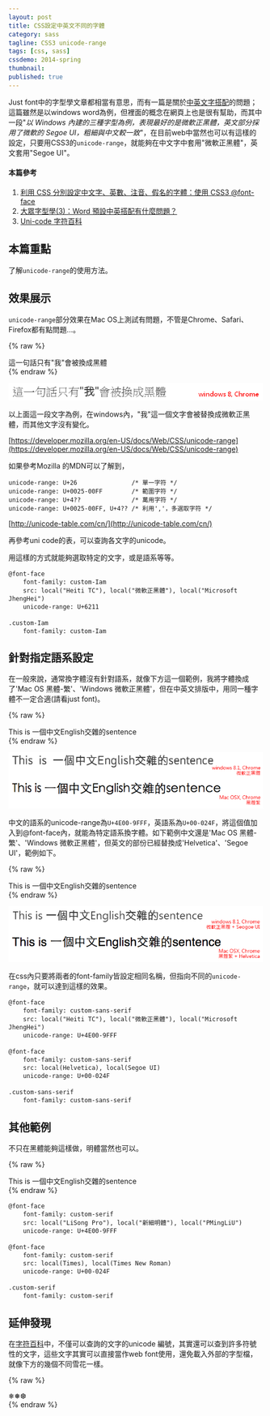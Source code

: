 ```yaml
---
layout: post
title: CSS設定中英文不同的字體
category: sass
tagline: CSS3 unicode-range
tags: [css, sass]
cssdemo: 2014-spring
thumbnail:
published: true
---
```




Just font中的字型學文章都相當有意思，而有一篇是關於[中英文字搭配](http://blog.justfont.com/2013/12/popular-typography)的問題；這篇雖然是以windows word為例，但裡面的概念在網頁上也是很有幫助，而其中一段"*以 Windows 內建的三種字型為例，表現最好的是微軟正黑體，英文部分採用了微軟的 Segoe UI，粗細與中文較一致*"，在目前web中當然也可以有這樣的設定，只要用CSS3的`unicode-range`，就能夠在中文字中套用"微軟正黑體"，英文套用"Segoe UI"。

<!-- more -->
#### 本篇參考

1. [利用 CSS 分別設定中文字、英數、注音、假名的字體：使用 CSS3 @font-face](http://blog.yorkxin.org/posts/2012/06/17/assign-fonts-for-specific-characters)
2. [大眾字型學(3)：Word 預設中英搭配有什麼問題？](http://blogorg.justfont.com/2013/12/popular-typography/)
3. [Uni-code 字符百科](http://unicode-table.com/cn/)

## 本篇重點

了解`unicode-range`的使用方法。

## 效果展示

`unicode-range`部分效果在Mac OS上測試有問題，不管是Chrome、Safari、Firefox都有點問題...。

{% raw %}
<div class="demo d0218">
	<div class="custom-Iam">
		這一句話只有"我"會被換成黑體
	</div>
</div>
{% endraw %}

![](/images/2014-02-23_180951.png)

以上面這一段文字為例，在windows內，"我"這一個文字會被替換成微軟正黑體，而其他文字沒有變化。

[https://developer.mozilla.org/en-US/docs/Web/CSS/unicode-range](https://developer.mozilla.org/en-US/docs/Web/CSS/unicode-range)

如果參考Mozilla 的MDN可以了解到，

	unicode-range: U+26               /* 單一字符 */
	unicode-range: U+0025-00FF        /* 範圍字符 */
	unicode-range: U+4??              /* 萬用字符 */
	unicode-range: U+0025-00FF, U+4?? /* 利用','，多選取字符 */

[http://unicode-table.com/cn/](http://unicode-table.com/cn/)

再參考uni code的表，可以查詢各文字的unicode。


用這樣的方式就能夠選取特定的文字，或是語系等等。

	@font-face
		font-family: custom-Iam
		src: local("Heiti TC"), local("微軟正黑體"), local("Microsoft JhengHei")
		unicode-range: U+6211

	.custom-Iam
		font-family: custom-Iam

## 針對指定語系設定

在一般來說，通常換字體沒有針對語系，就像下方這一個範例，我將字體換成了'Mac OS 黑體-繁'、'Windows 微軟正黑體'，但在中英文排版中，用同一種字體不一定合適(請看just font)。

{% raw %}
<div class="demo d0218">
	<div class="custom-Heiti">
		This is 一個中文English交雜的sentence
	</div>
</div>
{% endraw %}

![](/images/2014-02-23_182250.png)

中文的語系的unicode-range為`U+4E00-9FFF`，英語系為`U+00-024F`，將這個值加入到@font-face內，就能為特定語系換字體。如下範例中文還是'Mac OS 黑體-繁'、'Windows 微軟正黑體'，但英文的部份已經替換成'Helvetica'、'Segoe UI'，範例如下。

{% raw %}
<div class="demo d0218">
	<div class="custom-sans-serif">
		This is 一個中文English交雜的sentence
	</div>
</div>
{% endraw %}

![](/images/2014-02-23_182302.png)

在css內只要將兩者的font-family皆設定相同名稱，但指向不同的`unicode-range`，就可以達到這樣的效果。

	@font-face
		font-family: custom-sans-serif
		src: local("Heiti TC"), local("微軟正黑體"), local("Microsoft JhengHei")
		unicode-range: U+4E00-9FFF

	@font-face
		font-family: custom-sans-serif
		src: local(Helvetica), local(Segoe UI)
		unicode-range: U+00-024F

	.custom-sans-serif
		font-family: custom-sans-serif

## 其他範例

不只在黑體能夠這樣做，明體當然也可以。

{% raw %}
<div class="demo d0218">
	<div class="custom-serif">
		This is 一個中文English交雜的sentence
	</div>
</div>
{% endraw %}

	@font-face
		font-family: custom-serif
		src: local("LiSong Pro"), local("新細明體"), local("PMingLiU")
		unicode-range: U+4E00-9FFF

	@font-face
		font-family: custom-serif
		src: local(Times), local(Times New Roman)
		unicode-range: U+00-024F

	.custom-serif
		font-family: custom-serif

## 延伸發現

在[字符百科](http://unicode-table.com/cn/)中，不僅可以查詢的文字的unicode 編號，其實還可以查到許多符號性的文字，這些文字其實可以直接當作web font使用，還免載入外部的字型檔，就像下方的幾個不同雪花一樣。

{% raw %}
<div class="demo d0218">
	❄❅❆
</div>
{% endraw %}
